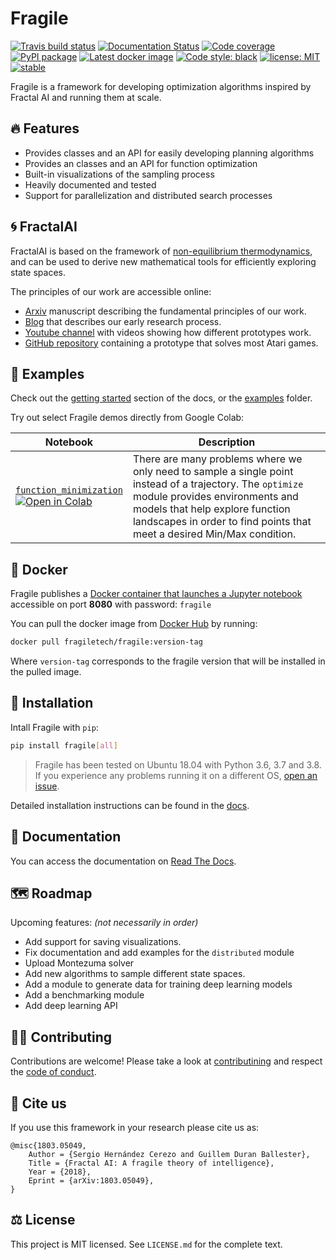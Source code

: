 # Fragile

[![Travis build status](https://travis-ci.com/FragileTech/fragile.svg)](https://travis-ci.com/FragileTech/fragile)
[![Documentation Status](https://readthedocs.org/projects/fragile/badge/?version=latest)](https://fragile.readthedocs.io/en/latest/?badge=latest)
[![Code coverage](https://codecov.io/github/FragileTech/fragile/coverage.svg)](https://codecov.io/github/FragileTech/fragile)
[![PyPI package](https://badgen.net/pypi/v/fragile)](https://pypi.org/project/fragile/)
[![Latest docker image](https://badgen.net/docker/pulls/fragiletech/fragile)](https://hub.docker.com/r/fragiletech/fragile/tags)
[![Code style: black](https://img.shields.io/badge/code%20style-black-000000.svg)](https://github.com/ambv/black)
[![license: MIT](https://img.shields.io/badge/license-MIT-green.svg)](https://opensource.org/licenses/MIT)
[![stable](https://badges.github.io/stability-badges/dist/stable.svg)](https://github.com/badges/stability-badges)

Fragile is a framework for developing optimization algorithms inspired by Fractal AI and running them at scale.

## 🔥 Features

- Provides classes and an API for easily developing planning algorithms
- Provides an classes and an API for function optimization
- Built-in visualizations of the sampling process
- Heavily documented and tested
- Support for parallelization and distributed search processes

## 🌀 FractalAI

FractalAI is based on the framework of [non-equilibrium thermodynamics](https://en.wikipedia.org/wiki/Non-equilibrium_thermodynamics), and can be used to derive new mathematical tools for efficiently exploring state spaces.

The principles of our work are accessible online:

- [Arxiv](https://arxiv.org/abs/1803.05049) manuscript describing the fundamental principles of our work.
- [Blog](http://entropicai.blogspot.com) that describes our early research process.
- [Youtube channel](https://www.youtube.com/user/finaysergio/videos) with videos showing how different prototypes work.
- [GitHub repository](https://github.com/FragileTech/FractalAI) containing a prototype that solves most Atari games.

## 📓 Examples

Check out the [getting started](https://fragile.readthedocs.io/en/latest/resources/examples/01_getting_started.html)
section of the docs, or the [examples](https://github.com/FragileTech/fragile/tree/master/examples) folder.

Try out select Fragile demos directly from Google Colab:

| Notebook                                                                                                     | Description                                                                                                                                                                                                                                              |
| ------------------------------------------------------------------------------------------------------------ | -------------------------------------------------------------------------------------------------------------------------------------------------------------------------------------------------------------------------------------------------------- |
| [`function_minimization`][function_minimization]<br />[![Open in Colab][colab]][function_minimization_colab] | There are many problems where we only need to sample a single point instead of a trajectory. The `optimize` module provides environments and models that help explore function landscapes in order to find points that meet a desired Min/Max condition. |

[colab]: https://colab.research.google.com/assets/colab-badge.svg
[function_minimization]: examples/02_function_minimization.ipynb
[function_minimization_colab]: https://colab.research.google.com/github/FragileTech/fragile/blob/master/examples/02_function_minimization.ipynb

## 🐳 Docker

Fragile publishes a [Docker container that launches a Jupyter notebook](https://hub.docker.com/r/fragiletech/fragile) accessible on port **8080** with password: `fragile`

You can pull the docker image from [Docker Hub](https://hub.docker.com/) by running:

```bash
docker pull fragiletech/fragile:version-tag
```

Where `version-tag` corresponds to the fragile version that will be installed in the pulled image.

## 💾 Installation

Intall Fragile with `pip`:

```bash
pip install fragile[all]
```

> Fragile has been tested on Ubuntu 18.04 with Python 3.6, 3.7 and 3.8. If you experience any problems running it on a different OS, [open an issue](https://github.com/FragileTech/fragile/issues/new).

Detailed installation instructions can be found in the [docs](https://fragile.readthedocs.io/en/latest/resources/installation.html).

## 📖 Documentation

You can access the documentation on [Read The Docs](https://fragile.readthedocs.io/en/latest/).

## 🗺 Roadmap

Upcoming features: _(not necessarily in order)_

- Add support for saving visualizations.
- Fix documentation and add examples for the `distributed` module
- Upload Montezuma solver
- Add new algorithms to sample different state spaces.
- Add a module to generate data for training deep learning models
- Add a benchmarking module
- Add deep learning API

## 👷‍♀️ Contributing

Contributions are welcome! Please take a look at [contributining](docsrc/markdown/CONTRIBUTING.md)
and respect the [code of conduct](docsrc/markdown/CODE_OF_CONDUCT.md).

## 📝 Cite us

If you use this framework in your research please cite us as:

    @misc{1803.05049,
        Author = {Sergio Hernández Cerezo and Guillem Duran Ballester},
        Title = {Fractal AI: A fragile theory of intelligence},
        Year = {2018},
        Eprint = {arXiv:1803.05049},
    }

## ⚖️ License

This project is MIT licensed. See `LICENSE.md` for the complete text.

